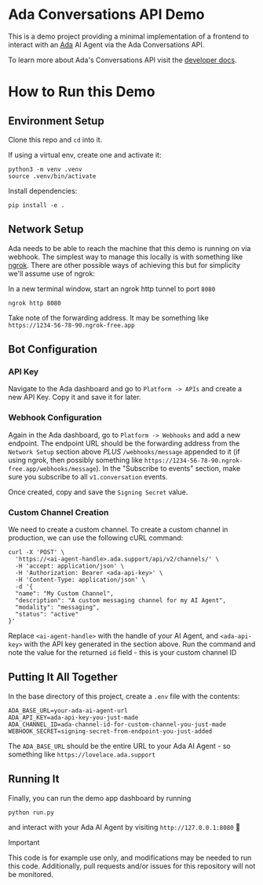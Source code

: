 # Ada Conversations API Demo

This is a demo project providing a minimal implementation of a frontend to interact with an [Ada](https://ada.cx) AI Agent via the Ada Conversations API.

To learn more about Ada's Conversations API visit the [developer docs](https://developers.ada.cx/reference/conversations/overview).

# How to Run this Demo

## Environment Setup

Clone this repo and `cd` into it.

If using a virtual env, create one and activate it:

```
python3 -m venv .venv
source .venv/bin/activate
```

Install dependencies:
```
pip install -e .
```

## Network Setup

Ada needs to be able to reach the machine that this demo is running on via webhook. The simplest way to manage this locally is with something like [ngrok](https://https://ngrok.com/). There are other possible ways of achieving this but for simplicity we'll assume use of ngrok:

In a new terminal window, start an ngrok http tunnel to port `8080` 

```
ngrok http 8080
```

Take note of the forwarding address. It may be something like `https://1234-56-78-90.ngrok-free.app`

## Bot Configuration

### API Key

Navigate to the Ada dashboard and go to `Platform -> APIs` and create a new API Key. Copy it and save it for later.

### Webhook Configuration

Again in the Ada dashboard, go to `Platform -> Webhooks` and add a new endpoint. The endpoint URL should be the forwarding address from the `Network Setup` section above *PLUS* `/webhooks/message` appended to it (if using ngrok, then possibly something like `https://1234-56-78-90.ngrok-free.app/webhooks/message`). In the "Subscribe to events" section, make sure you subscribe to all `v1.conversation` events.

Once created, copy and save the `Signing Secret` value.

### Custom Channel Creation

We need to create a custom channel. To create a custom channel in production, we can use the following cURL command:

```
curl -X 'POST' \
  'https://<ai-agent-handle>.ada.support/api/v2/channels/' \
  -H 'accept: application/json' \
  -H 'Authorization: Bearer <ada-api-key>' \
  -H 'Content-Type: application/json' \
  -d '{
  "name": "My Custom Channel",
  "description": "A custom messaging channel for my AI Agent",
  "modality": "messaging",
  "status": "active"
}'
```

Replace `<ai-agent-handle>` with the handle of your AI Agent, and `<ada-api-key>` with the API key generated in the section above. Run the command and note the value for the returned `id` field - this is your custom channel ID

## Putting It All Together

In the base directory of this project, create a `.env` file with the contents:

```
ADA_BASE_URL=your-ada-ai-agent-url
ADA_API_KEY=ada-api-key-you-just-made
ADA_CHANNEL_ID=ada-channel-id-for-custom-channel-you-just-made
WEBHOOK_SECRET=signing-secret-from-endpoint-you-just-added
```

The `ADA_BASE_URL` should be the entire URL to your Ada AI Agent - so something like `https://lovelace.ada.support`

## Running It

Finally, you can run the demo app dashboard by running
```
python run.py
```

and interact with your Ada AI Agent by visiting `http://127.0.0.1:8080` 🎉

> [!IMPORTANT]
> This code is for example use only, and modifications may be needed to run this code. Additionally, pull requests and/or issues for this repository will not be monitored.
